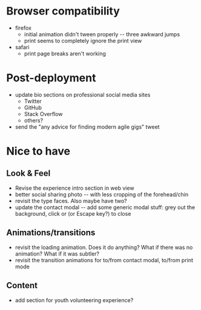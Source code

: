 # Browser compatibility
- firefox
  - initial animation didn't tween properly -- three awkward jumps
  - print seems to completely ignore the print view
- safari
  - print page breaks aren't working

# Post-deployment
- update bio sections on professional social media sites
  - Twitter
  - GitHub
  - Stack Overflow
  - others?
- send the "any advice for finding modern agile gigs" tweet

# Nice to have
## Look & Feel
- Revise the experience intro section in web view
- better social sharing photo -- with less cropping of the forehead/chin
- revisit the type faces. Also maybe have two?
- update the contact modal -- add some generic modal stuff: grey out the background, click or (or Escape key?) to close

## Animations/transitions
- revisit the loading animation. Does it do anything? What if there was no animation? What if it was subtler?
- revisit the transition animations for to/from contact modal, to/from print mode

## Content
- add section for youth volunteering experience?

